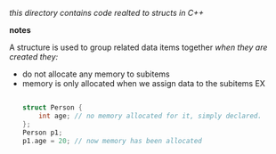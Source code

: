 *this directory contains code realted to structs in C++*

__notes__ 

A structure is used to group related data items together
*when they are created they:*
  * do not allocate any memory to subitems
  * memory is only allocated when we assign data to the subitems EX
    ```cpp
    
    struct Person {
        int age; // no memory allocated for it, simply declared.
    };
    Person p1;
    p1.age = 20; // now memory has been allocated
        
     ```
